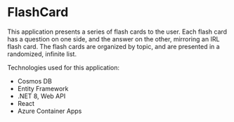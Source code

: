 # FlashCard

This application presents a series of flash cards to the user.  Each flash card has a question on one side, and the answer on the other, mirroring an IRL flash card.  The flash cards are organized by topic, and are presented in a randomized, infinite list.

Technologies used for this application:
- Cosmos DB
- Entity Framework
- .NET 8, Web API
- React
- Azure Container Apps
